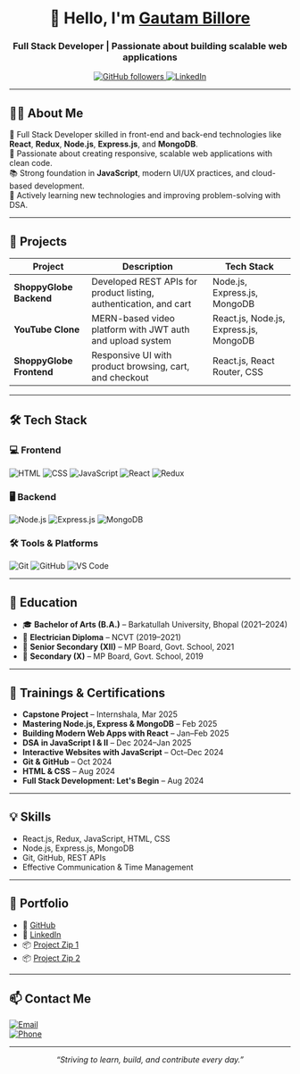 <div align="center"> 

  # 👋 Hello, I'm [Gautam Billore](https://github.com/gautambillore2208)

  <h3 align="center">Full Stack Developer | Passionate about building scalable web applications</h3>

</div>

<p align="center">
  <a href="https://github.com/gautambillore2208">
    <img src="https://img.shields.io/github/followers/gautambillore2208?label=Follow&style=social" alt="GitHub followers" />
  </a>
  <a href="https://www.linkedin.com/in/gautam-billore-ab0174321/">
    <img src="https://img.shields.io/badge/LinkedIn-blue?logo=linkedin&logoColor=white" alt="LinkedIn" />
  </a>
</p>

---

## 🧑‍💻 About Me

🎯 Full Stack Developer skilled in front-end and back-end technologies like **React**, **Redux**, **Node.js**, **Express.js**, and **MongoDB**.  
🚀 Passionate about creating responsive, scalable web applications with clean code.  
📚 Strong foundation in **JavaScript**, modern UI/UX practices, and cloud-based development.  
💬 Actively learning new technologies and improving problem-solving with DSA.

---

## 🚀 Projects

| Project | Description | Tech Stack |
|--------|-------------|------------|
| **ShoppyGlobe Backend** | Developed REST APIs for product listing, authentication, and cart | Node.js, Express.js, MongoDB |
| **YouTube Clone** | MERN-based video platform with JWT auth and upload system | React.js, Node.js, Express.js, MongoDB |
| **ShoppyGlobe Frontend** | Responsive UI with product browsing, cart, and checkout | React.js, React Router, CSS |

---

## 🛠️ Tech Stack

### 💻 Frontend
![HTML](https://img.shields.io/badge/HTML-E34F26?style=for-the-badge&logo=html5&logoColor=white)
![CSS](https://img.shields.io/badge/CSS-1572B6?style=for-the-badge&logo=css3&logoColor=white)
![JavaScript](https://img.shields.io/badge/JavaScript-F7DF1E?style=for-the-badge&logo=javascript&logoColor=black)
![React](https://img.shields.io/badge/React-61DAFB?style=for-the-badge&logo=react&logoColor=black)
![Redux](https://img.shields.io/badge/Redux-764ABC?style=for-the-badge&logo=redux&logoColor=white)

### 🖥️ Backend
![Node.js](https://img.shields.io/badge/Node.js-339933?style=for-the-badge&logo=nodedotjs&logoColor=white)
![Express.js](https://img.shields.io/badge/Express.js-000000?style=for-the-badge&logo=express&logoColor=white)
![MongoDB](https://img.shields.io/badge/MongoDB-47A248?style=for-the-badge&logo=mongodb&logoColor=white)

### 🛠 Tools & Platforms
![Git](https://img.shields.io/badge/Git-F05032?style=for-the-badge&logo=git&logoColor=white)
![GitHub](https://img.shields.io/badge/GitHub-181717?style=for-the-badge&logo=github&logoColor=white)
![VS Code](https://img.shields.io/badge/VSCode-007ACC?style=for-the-badge&logo=visualstudiocode&logoColor=white)

---

## 📜 Education

- 🎓 **Bachelor of Arts (B.A.)** – Barkatullah University, Bhopal (2021–2024)
- 🧰 **Electrician Diploma** – NCVT (2019–2021)
- 📘 **Senior Secondary (XII)** – MP Board, Govt. School, 2021
- 📗 **Secondary (X)** – MP Board, Govt. School, 2019

---

## 🧠 Trainings & Certifications

- **Capstone Project** – Internshala, Mar 2025  
- **Mastering Node.js, Express & MongoDB** – Feb 2025  
- **Building Modern Web Apps with React** – Jan–Feb 2025  
- **DSA in JavaScript I & II** – Dec 2024–Jan 2025  
- **Interactive Websites with JavaScript** – Oct–Dec 2024  
- **Git & GitHub** – Oct 2024  
- **HTML & CSS** – Aug 2024  
- **Full Stack Development: Let's Begin** – Aug 2024  

---

## 💡 Skills

- React.js, Redux, JavaScript, HTML, CSS  
- Node.js, Express.js, MongoDB  
- Git, GitHub, REST APIs  
- Effective Communication & Time Management  

---

## 📁 Portfolio

- 🔗 [GitHub](https://github.com/gautambillore2208)  
- 🔗 [LinkedIn](https://www.linkedin.com/in/gautam-billore-ab0174321/)  
- 📦 [Project Zip 1](https://training-uploads.internshala.com/backend-fsd-pgc/uploads/projects/v_1/4289553/39b45a3lu8n-3155318.zip)  
- 📦 [Project Zip 2](https://training-uploads.internshala.com/capstone-fsd-pgc/uploads/projects/v_1/4289554/a9sd6re98ue-10017955.zip)

---

## 📫 Contact Me

[![Email](https://img.shields.io/badge/Email-D14836?style=for-the-badge&logo=gmail&logoColor=white)](mailto:gautambillore22@gmail.com)  
[![Phone](https://img.shields.io/badge/Phone-25D366?style=for-the-badge&logo=whatsapp&logoColor=white)](tel:+918819830897)

---

<p align="center">
  <i>“Striving to learn, build, and contribute every day.”</i>
</p>
